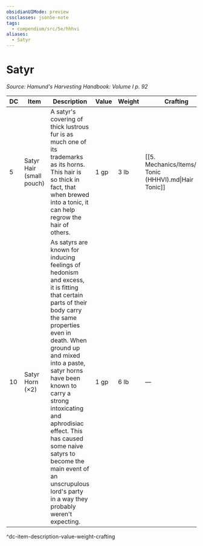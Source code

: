 ```yaml
---
obsidianUIMode: preview
cssclasses: json5e-note
tags:
  - compendium/src/5e/hhhvi
aliases:
  - Satyr
---
```

# Satyr
*Source: Hamund's Harvesting Handbook: Volume I p. 92* 

| DC | Item | Description | Value | Weight | Crafting |
|----|------|-------------|-------|--------|----------|
| 5 | Satyr Hair (small pouch) | A satyr's covering of thick lustrous fur is as much one of its trademarks as its horns. This hair is so thick in fact, that when brewed into a tonic, it can help regrow the hair of others. | 1 gp | 3 lb | [[5. Mechanics/Items/Hair Tonic (HHHVI).md\|Hair Tonic]] |
| 10 | Satyr Horn (×2) | As satyrs are known for inducing feelings of hedonism and excess, it is fitting that certain parts of their body carry the same properties even in death. When ground up and mixed into a paste, satyr horns have been known to carry a strong intoxicating and aphrodisiac effect. This has caused some naive satyrs to become the main event of an unscrupulous lord's party in a way they probably weren't expecting. | 1 gp | 6 lb | — |
^dc-item-description-value-weight-crafting
